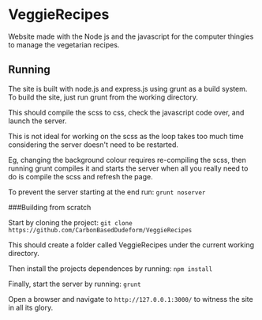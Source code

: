 # VeggieRecipes
Website made with the Node js and the javascript for the computer thingies to manage the vegetarian recipes.

## Running

The site is built with node.js and express.js using grunt as a build system.
To build the site, just run grunt from the working directory.

This should compile the scss to css, check the javascript code over, and launch the server.

This is not ideal for working on the scss as the loop takes too much time considering the server doesn't need to be restarted.

Eg, changing the background colour requires re-compiling the scss, then running grunt compiles it and starts the server when all you really need to do is compile the scss and refresh the page.

To prevent the server starting at the end run: ```grunt noserver```

###Building from scratch

Start by cloning the project:
```git clone https://github.com/CarbonBasedDudeform/VeggieRecipes```

This should create a folder called VeggieRecipes under the current working directory.

Then install the projects dependences by running:
```npm install```

Finally, start the server by running:
```grunt```

Open a browser and navigate to ```http://127.0.0.1:3000/``` to witness the site in all its glory.
